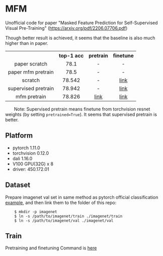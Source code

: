 # MFM
Unofficial code for paper "Masked Feature Prediction for Self-Supervised Visual Pre-Training" (https://arxiv.org/pdf/2206.07706.pdf)


Though better result is achieved, it seems that the baseline is also much higher than in paper.  

<table><tbody>
<!-- START TABLE -->
<!-- TABLE HEADER -->
<th valign="bottom"></th>
<th valign="bottom">top-1 acc</th>
<th valign="bottom">pretrain</th>
<th valign="bottom">finetune</th>
<!-- TABLE BODY -->

<tr>
<td align="center">paper scratch</td>
<td align="center">78.1</td>
<td align="center">-</td>
<td align="center">-</td>
</tr>

<tr>
<td align="center">paper mfm pretrain</td>
<td align="center">78.5</td>
<td align="center">-</td>
<td align="center">-</td>
</tr>

<tr>
<td align="center">scratch</td>
<td align="center">78.542</td>
<td align="center">-</td>
<td align="center"><a href="https://github.com/CoinCheung/MFM/releases/download/0.0.0/saved_model_bce_0_nopretrain.pth">link</a></td>
</tr>

<tr>
<td align="center">supervised pretrain</td>
<td align="center">78.942</td>
<td align="center">-</td>
<td align="center"><a href="https://github.com/CoinCheung/MFM/releases/download/0.0.0/saved_model_bce_0_pretrain.pth">link</a></td>
</tr>

<tr>
<td align="center">mfm pretrain</td>
<td align="center">78.826</td>
<td align="center"><a href="https://github.com/CoinCheung/MFM/releases/download/0.0.0/saved_model_15.pth">link</a></td>
<td align="center"><a href="https://github.com/CoinCheung/MFM/releases/download/0.0.0/saved_model_bce_15.pth">link</a></td>
</tr>

</tbody></table>

&#8195;&#8195;Note: Supervised pretrain means finetune from torchvision resnet weights (by setting `pretrained=True`). It seems that supervised pretrain is better.  



## Platform

* pytorch 1.11.0
* torchvision 0.12.0
* dali 1.16.0
* V100 GPU(32G) x 8
* driver: 450.172.01


## Dataset
Prepare imagenet val set in same method as pytorch official classification [example](https://github.com/pytorch/examples/tree/main/imagenet), and then link them to the folder of this repo:
```
    $ mkdir -p imagenet
    $ ln -s /path/to/imagenet/train ./imagenet/train
    $ ln -s /path/to/imagenet/val ./imagenet/val
```

## Train
Pretraining and finetuning Command is [here](./dist_train.sh)


